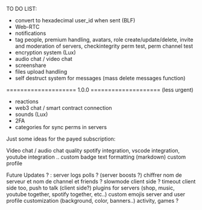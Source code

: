 TO DO LIST:

- convert to hexadecimal user_id when sent (BLF)
- Web-RTC
- notifications
- tag people, premium handling, avatars, role create/update/delete, invite and moderation of servers, checkintegrity perm test, perm channel test
- encryption system (Lux)
- audio chat / video chat
- screenshare
- files upload handling
- self destruct system for messages (mass delete messages function)

==================== 1.0.0 ==================== (less urgent)
- reactions
- web3 chat / smart contract connection
- sounds (Lux)
- 2FA
- categories for sync perms in servers


Just some ideas for the payed subscription:

   Video chat / audio chat quality
   spotify integration, vscode integration, youtube integration ..
   custom badge 
   text formatting (markdown)
   custom profile

Future Updates ? :
   server logs
   polls ?
   (server boosts ?)
   chiffrer nom de serveur et nom de channel et friends ?
   slowmode client side ? timeout client side too, push to talk (client side?)
   plugins for servers (shop, music, youtube together, spotify together, etc..)
   custom emojis
   server and user profile customization (background, color, banners..)
   activity, games ?